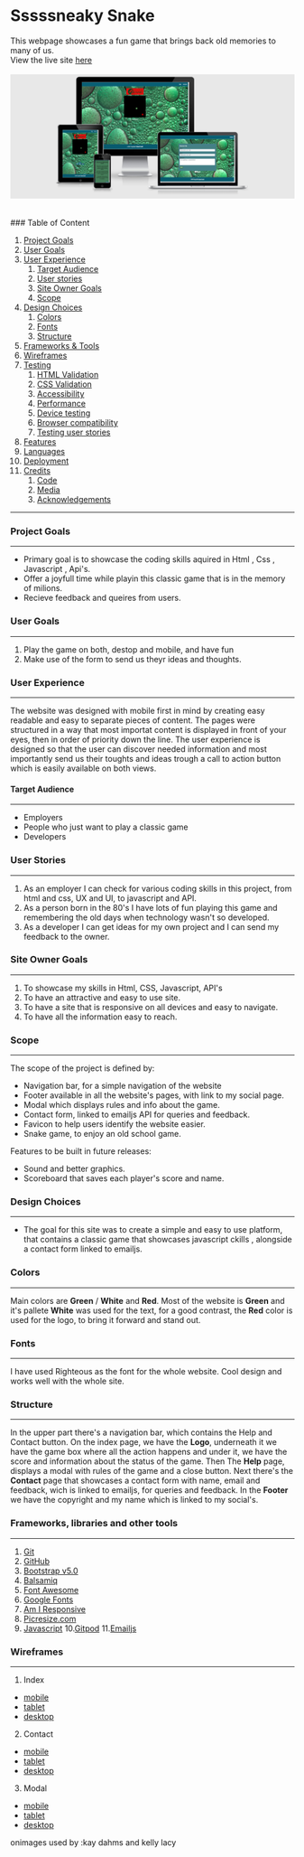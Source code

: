 # Sssssneaky Snake 
This webpage showcases a fun game that brings back old memories to many of us.
<br>
View the live site [here](https://robertdavid1205.github.io/SssssneakySnake-ms2)
<br><br>
![Responsive site example](/docs/mockup/mockup.png)

<br>
### Table of Content

1. [Project Goals](#project-goals)
2. [User Goals](#user-goals)
3. [User Experience](#user-experience)
    1. [Target Audience](#target-audience)
    2. [User stories](#user-stories)
    3. [Site Owner Goals](#site-owner-goals)
    4. [Scope](#scope)
4. [Design Choices](#design-choices)
    1. [Colors](#colors)
    2. [Fonts](#fonts)
    3. [Structure](#structure)
5. [Frameworks & Tools](#frameworks,-libraries-and-other-tools)    
6. [Wireframes](#wireframes)
7. [Testing](#testing)
    1. [HTML Validation](#HTML-validation)
    2. [CSS Validation](#CSS-validation)
    3. [Accessibility](#accessibility)
    4. [Performance](#performance)
    5. [Device testing](#performed-tests-on)
    6. [Browser compatibility](#browser-compatability)
    7. [Testing user stories](#testing-user-stories)
8. [Features](#features)
9. [Languages](#languages-used)
10. [Deployment](#deployment)
11. [Credits](#credits)
    1. [Code](#code)
    2. [Media](#media)
    3. [Acknowledgements](#acknowledgements)
---

### Project Goals
---
* Primary goal is to showcase the coding skills aquired in Html , Css , Javascript , Api's. 
* Offer a joyfull time while playin this classic game that is in the memory of milions.
* Recieve feedback and queires from users.

### User Goals
---
1. Play the game on both, destop and mobile, and have fun
2. Make use of the form to send us theyr ideas and thoughts.

### User Experience
---
The website was designed with mobile first in mind by creating easy readable and easy to separate pieces of content.
The pages were structured in a way that most importat content is displayed in front of your eyes, then in order of priority down the line.
The user experience is designed so that the user can discover needed information and most importantly send us their toughts and ideas trough a call to action button which is easily available on both views. 

#### Target Audience
---
* Employers
* People who just want to play a classic game
* Developers

### User Stories
---
1. As an employer I can check for various coding skills in this project, from html and css, UX and UI, to javascript and API.
2. As a person born in the 80's I have lots of fun playing this game and remembering the old days when technology  wasn't so developed.
3. As a developer I can get ideas for my own project and I can send my feedback to the owner.

### Site Owner Goals
---
1. To showcase my skills in Html, CSS, Javascript, API's
2. To have an attractive and easy to use site.
3. To have a site that is responsive on all devices and easy to navigate.
4. To have all the information easy to reach.

### Scope
---
The scope of the project is defined by:

* Navigation bar, for a simple navigation of the website
* Footer available in all the website's pages, with link to my social page.
* Modal which displays rules and info about the game.
* Contact form, linked to emailjs API for queries and feedback.
* Favicon to help users identify the website easier.
* Snake game, to enjoy an old school game.

Features to be built in future releases:

* Sound and better graphics.
* Scoreboard that saves each player's score and name.

### Design Choices
---
* The goal for this site was to create a simple and easy to use platform, that contains a classic game that showcases javascript ckills , alongside a contact form linked to emailjs.

### Colors
---
Main colors are **Green** / **White** and **Red**. Most of the website is **Green** and it's pallete **White** was used for the text, for a good contrast, the **Red** color is used for the logo, to bring it forward and stand out.

### Fonts
---
I have used Righteous as the font for the whole website. Cool design and works well with the whole site.

### Structure
---
In the upper part there's a navigation bar, which contains the Help and Contact button. On the index page, we have the **Logo**, underneath it we have the game box where all the action happens and under it, we have the score and information about the status of the game.
Then The **Help** page, displays a modal with rules of the game and a close button.
Next there's the **Contact** page that showcases a contact form with name, email and feedback, wich is linked to emailjs, for queries and feedback.
In the **Footer** we have the copyright and my name which is linked to my social's.

### Frameworks, libraries and other tools 
---

1. [Git](https://git-scm.com/)
2. [GitHub](https://github.com/)
3. [Bootstrap v5.0](https://getbootstrap.com/docs/5.0/getting-started/introduction/)
4. [Balsamiq](https://balsamiq.com/)
5. [Font Awesome](https://fontawesome.com/)
6. [Google Fonts](https://fonts.google.com/)
7. [Am I Responsive](http://ami.responsivedesign.is/)
8. [Picresize.com](https://picresize.com/)
9. [Javascript](https://www.javascript.com/)
10.[Gitpod](https://www.gitpod.io/)
11.[Emailjs](https://www.emailjs.com/)

### Wireframes 
---
1. Index
* [mobile](https://github.com/robertdavid1205/SssssneakySnake-ms2/blob/main/docs/wireframes/mobile/index%20mobile.png)
* [tablet](https://github.com/robertdavid1205/SssssneakySnake-ms2/blob/main/docs/wireframes/ipad/index%20ipad.png)
* [desktop](https://github.com/robertdavid1205/SssssneakySnake-ms2/blob/main/docs/wireframes/desktop/index%20desktop.png)

2. Contact 
* [mobile](https://github.com/robertdavid1205/SssssneakySnake-ms2/blob/main/docs/wireframes/mobile/contact%20mobile.png)
* [tablet](https://github.com/robertdavid1205/SssssneakySnake-ms2/blob/main/docs/wireframes/ipad/contact%20ipad.png)
* [desktop](https://github.com/robertdavid1205/SssssneakySnake-ms2/blob/main/docs/wireframes/desktop/contact%20desktop.png)

3. Modal
* [mobile](https://github.com/robertdavid1205/SssssneakySnake-ms2/blob/main/docs/wireframes/mobile/modal%20mobile.png)
* [tablet](https://github.com/robertdavid1205/SssssneakySnake-ms2/blob/main/docs/wireframes/ipad/modal%20ipad.png)
* [desktop](https://github.com/robertdavid1205/SssssneakySnake-ms2/blob/main/docs/wireframes/desktop/modal%20desktop.png)







onimages used by  :kay dahms   and kelly lacy